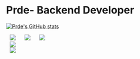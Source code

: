 <div align=left><h1> Prde- Backend Developer  </h1></div>

[![Prde's GitHub stats](https://github-readme-stats.vercel.app/api?username=prde9306&count_private=true&show_icons=true&theme=vue)](https://github.com/anuraghazra/github-readme-stats)
<!-- [![Top Langs](https://github-readme-stats.vercel.app/api/top-langs/?username=prde9306&hide=scss,css,python,html&layout=compact)](https://github.com/anuraghazra/github-readme-stats) -->

<div id="abc">
<img src="http://img.shields.io/badge/-Java-ADFF2F?style=flat&logo=Java"
        style="height : auto; margin-left : 10px; margin-right : 10px;"/>
<img src="http://img.shields.io/badge/-Spring-ADFF2F?style=flat&logo=Spring"
        style="height : auto; margin-left : 10px; margin-right : 10px;"/>
<img src="http://img.shields.io/badge/-Spring Boot-ADFF2F?style=flat&logo=Spring Boot"
        style="height : auto; margin-left : 10px; margin-right : 10px;"/>
</div>
<div>
<img src="http://img.shields.io/badge/-Vue.js-ADFF2F?style=flat&logo=Vue.js"
        style="height : auto; margin-left : 10px; margin-right : 10px;"/>
</div>
<div>
<img src="http://img.shields.io/badge/-MySQL-ADFF2F?style=flat&logo=MySQL"
        style="height : auto; margin-left : 10px; margin-right : 10px;"/>
</div>

